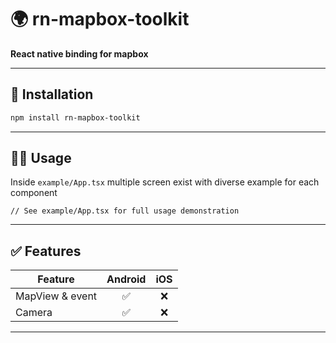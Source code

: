 # 🌍 rn-mapbox-toolkit

**React native binding for mapbox**

---

## 🚀 Installation

```bash
npm install rn-mapbox-toolkit
```

---

## 🧑‍💻 Usage

Inside `example/App.tsx` multiple screen exist with diverse example for each component

```tsx
// See example/App.tsx for full usage demonstration
```

---

## ✅ Features

| Feature                               | Android | iOS |
| ---------------------------           | :-----: | :-: |
| MapView & event                       |    ✅    |  ❌  |
| Camera                                |    ✅    |  ❌  |


---